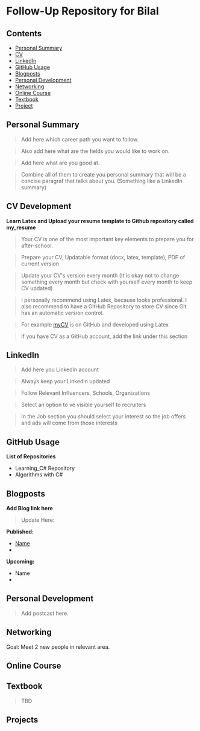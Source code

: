 # Follow-Up Repository for Bilal

## Contents

- [Personal Summary](#personal-summary)
- [CV](#cv)
- [LinkedIn](#linkedin)
- [GitHub Usage](#github-usage)
- [Blogposts](#blogposts)
- [Personal Development](#personal-development)
- [Networking](#networking)
- [Online Course](#online-course)
- [Textbook](#textbook)
- [Project](#projects)


## Personal Summary

> Add here which career path you want to follow.

> Also add here what are the fields you would like to work on.

> Add here what are you good at.

> Combine all of them to create you personal summary that will be a concise paragraf that talks about you. (Something like a LinkedIn summary)

## CV Development

__Learn Latex and Upload your resume template to Github repository called my_resume__

> Your CV is one of the most important key elements to prepare you for after-school. 

> Prepare your CV, Updatable format (docx, latex, template), PDF of current version

> Update your CV's version every month (It is okay not to change something every month but check with yourself every month to keep CV updated)

> I personally recommend using Latex, because looks professional. I also recommend to have a GitHub Repository to store CV since Git has an automatic version control.

> For example [myCV](https://github.com/eneskemalergin/My_CV) is on GitHub and developed using Latex 

> If you have CV as a GitHub account, add the link under this section

## LinkedIn

> Add here you LinkedIn account

> Always keep your LinkedIn updated

> Follow Relevant Influencers, Schools, Organizations

> Select an option to ve visible yourself to recruiters

> In the Job section you should select your interest so the job offers and ads will come from those interests

## GitHub Usage

__List of Repositories__
- Learning_C# Repository
- Algorithms with C# 



## Blogposts

__Add Blog link here__

> Update Here:

__Published:__
- [Name](#link)
-

__Upcoming:__
- Name
-
## Personal Development

> Add postcast here.


## Networking

Goal: Meet 2 new people in relevant area.

## Online Course


## Textbook

> TBD

## Projects


